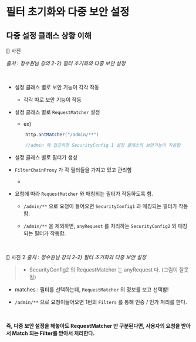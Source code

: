 # 필터 초기화와 다중 보안 설정

## 다중 설정 클래스 상황 이해

[] 사진

<i>출처 : 정수원님 강의 2-2) 필터 초기화와 다중 보안 설정</i>


<br>

- 설정 클래스 별로 보안 기능이 각각 작동

    - 각각 따로 보안 기능이 작동

- 설정 클래스 별로 ``RequestMatcher`` 설정

    - ex) 

    ```java
        http.antMatcher("/admin/**")

        //admin 에 접근하면 SecurityConfig 1 설정 클래스의 보안기능이 작동함
    ```

- 설정 클래스 별로 필터가 생성

- ``FilterChainProxy`` 가 각 필터들을 가지고 있고 관리함

    - 

- 요청에 따라 ``RequestMatcher`` 와 매칭되는 필터가 작동하도록 함.

    - ``/admin/**`` 으로 요청이 들어오면 ``SecurityConfig1`` 과 매칭되는 필터가 작동함. 

    - ``/admin/**`` 을 제외하면, ``anyRequest`` 를 처리하는 ``SecurityConfig2`` 와 매칭되는 필터가 작동함.

<br>

[] 사진 2
<i>출처 : 정수원님 강의 2-2) 필터 초기화와 다중 보안 설정</i>

>- SecurityConfig2 의 RequestMatcher 는 anyRequest 다. (그림이 잘못됨)

- matches : 필터를 선택하는데, ``RequestMatcher`` 의 정보를 보고 선택함!

- ``/admin/**`` 으로 요청이들어오면 1번의 ``Filters`` 를 통해 인증 / 인가 처리를 한다.

<br>

<b>즉, 다중 보안 설정을 해놓아도 RequestMatcher 만 구분된다면, 사용자의 요청을 받아서 Match 되는 Filter를 받아서 처리한다. </b>

